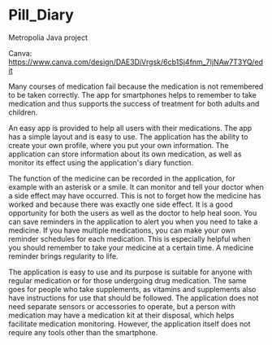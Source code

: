 # Pill_Diary
Metropolia Java project

Canva: https://www.canva.com/design/DAE3DiVrgsk/6cb1Sj4fnm_7IjNAw7T3YQ/edit

Many courses of medication fail because the medication is not remembered to be taken correctly. 
The app for smartphones helps to remember to take medication and thus supports the success of treatment for both adults and children.
 
An easy app is provided to help all users with their medications.
The app has a simple layout and is easy to use. 
The application has the ability to create your own profile, where you put your own information. 
The application can store information about its own medication, as well as monitor its effect using the application's diary function.

The function of the medicine can be recorded in the application, for example with an asterisk or a smile. 
It can monitor and tell your doctor when a side effect may have occurred. 
This is not to forget how the medicine has worked and because there was exactly one side effect. It is a good opportunity for both the users as well as the doctor to help heal soon.
You can save reminders in the application to alert you when you need to take a medicine. 
If you have multiple medications, you can make your own reminder schedules for each medication. 
This is especially helpful when you should remember to take your medicine at a certain time. 
A medicine reminder brings regularity to life.

The application is easy to use and its purpose is suitable for anyone with regular medication or for those undergoing drug medication. 
The same goes for people who take supplements, as vitamins and supplements also have instructions for use that should be followed. 
The application does not need separate sensors or accessories to operate, but a person with medication may have a medication kit at their disposal, which helps facilitate medication monitoring. 
However, the application itself does not require any tools other than the smartphone.
